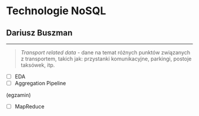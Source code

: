 # Technologie NoSQL

## Dariusz Buszman
 
 ***
>*Transport related data* - dane na temat różnych punktów związanych z transportem, takich jak: przystanki komunikacyjne, parkingi, postoje taksówek, itp.

- [ ] EDA
- [ ] Aggregation Pipeline

(egzamin)

- [ ] MapReduce
